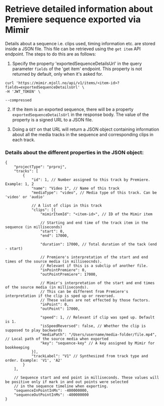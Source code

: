 # Retrieve detailed information about Premiere sequence exported via Mimir
Details about a sequence i.e. clips used, timing information etc. are stored inside a JSON file. This file can be retrieved using the `get item` API endpoint. The steps to do this are as follows:

1. Specify the property 'exportedSequenceDetailsUrl' in the query parameter `fields` of the 'get item' endpoint. This property is not returned by default, only when it's asked for.

```
curl 'https://mimir.mjoll.no/api/v1/items/<item-id>?fields=exportedSequenceDetailsUrl' \
-H 'JWT_TOKEN' \

--compressed
```

2. If the item is an exported sequence, there will be a property `exportedSequenceDetailsUrl` in the response body. The value of the property is a signed URL to a JSON file.

3. Doing a `GET` on that URL will return a JSON object containing information about all the media tracks in the sequence and corresponding clips in each track.

### Details about the different properties in the JSON object:

```
{
    "projectType": "prproj",
    "tracks": [
        {
            "id": 1, // Number assigned to this track by Premiere. Example: 1, 2
            "name": "Video 1", // Name of this track
            "mediaType": "video", // Media type of this track. Can be 'video' or 'audio'
           
            // A list of clips in this track
            "clips": [{
                "mimirItemId": "<item-id>", // ID of the Mimir item

                // Starting and end time of the track item in the sequence (in milliseconds)
                "start": 0,
                "end": 17000,

                "duration": 17000, // Total duration of the tack (end - start)
               
                // Premiere's interpretation of the start and end times of the source media (in milliseocnds).
                // Relevant if this is a subclip of another file.
                "inPointPremiere": 0,
                "outPointPremiere": 17000,

                // Mimir's interpretation of the start and end times of the source media (in milliseconds).
                // This can be different from Premiere's interpretation if the clip is sped up or reversed.
                // These values are not effected by those factors.
                "inPoint": 0,
                "outPoint": 17000,

                "speed": 1, // Relevant if clip was sped up. Default is 1.
                "isSpeedReversed": false, // Whether the clip is supposed to play backwards
                "mediaPath": "/Users/username/media-folder/file.mp4", // Local path of the source media when exported
                "key": "sequence-key" // A key assigned by Mimir for bookkeeping
            }],
            "trackLabel": "V1" // Synthesized from track type and order. Example: 'V1', 'A2' 
        }
    ],

    // Sequence start and end point in milliseconds. These values will be positive only if mark in and out points were selected
    // in the sequence timeline when exporting.
    "sequenceInPointInMs": -400000000,
    "sequenceOutPointInMs": -400000000
}
```

